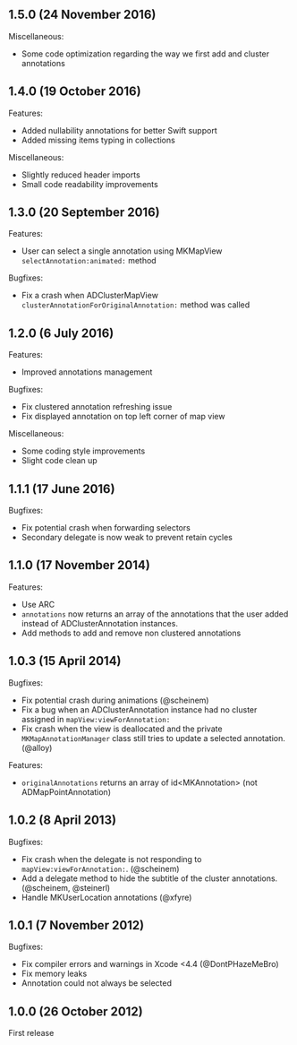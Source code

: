 ## 1.5.0 (24 November 2016)

Miscellaneous:

  - Some code optimization regarding the way we first add and cluster annotations

## 1.4.0 (19 October 2016)

Features:

  - Added nullability annotations for better Swift support
  - Added missing items typing in collections

Miscellaneous:

  - Slightly reduced header imports
  - Small code readability improvements

## 1.3.0 (20 September 2016)

Features:

  - User can select a single annotation using MKMapView `selectAnnotation:animated:` method

Bugfixes:

  - Fix a crash when ADClusterMapView `clusterAnnotationForOriginalAnnotation:` method was called

## 1.2.0 (6 July 2016)

Features:

  - Improved annotations management

Bugfixes:

  - Fix clustered annotation refreshing issue
  - Fix displayed annotation on top left corner of map view

Miscellaneous:

  - Some coding style improvements
  - Slight code clean up

## 1.1.1 (17 June 2016)

Bugfixes:

  - Fix potential crash when forwarding selectors
  - Secondary delegate is now weak to prevent retain cycles

## 1.1.0 (17 November 2014)

Features:

  - Use ARC
  - `annotations` now returns an array of the annotations that the user added instead of ADClusterAnnotation instances.
  - Add methods to add and remove non clustered annotations

## 1.0.3 (15 April 2014)

Bugfixes:

  - Fix potential crash during animations (@scheinem)
  - Fix a bug when an ADClusterAnnotation instance had no cluster assigned in `mapView:viewForAnnotation:`
  - Fix crash when the view is deallocated and the private `MKMapAnnotationManager` class still tries to update a selected annotation. (@alloy)

Features:

  - `originalAnnotations` returns an array of id&lt;MKAnnotation&gt; (not ADMapPointAnnotation)

## 1.0.2 (8 April 2013)

Bugfixes:

  - Fix crash when the delegate is not responding to `mapView:viewForAnnotation:`. (@scheinem)
  - Add a delegate method to hide the subtitle of the cluster annotations.  (@scheinem, @steinerl)
  - Handle MKUserLocation annotations (@xfyre)

## 1.0.1 (7 November 2012)

Bugfixes:

  - Fix compiler errors and warnings in Xcode <4.4 (@DontPHazeMeBro)
  - Fix memory leaks
  - Annotation could not always be selected

## 1.0.0 (26 October 2012)

First release
